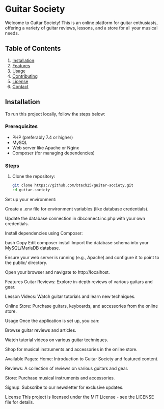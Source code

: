# Guitar Society

Welcome to Guitar Society! This is an online platform for guitar enthusiasts, offering a variety of guitar reviews, lessons, and a store for all your musical needs.

## Table of Contents
1. [Installation](#installation)
2. [Features](#features)
3. [Usage](#usage)
4. [Contributing](#contributing)
5. [License](#license)
6. [Contact](#contact)

## Installation

To run this project locally, follow the steps below:

### Prerequisites

- PHP (preferably 7.4 or higher)
- MySQL
- Web server like Apache or Nginx
- Composer (for managing dependencies)

### Steps

1. Clone the repository:

   ```bash
   git clone https://github.com/btach25/guitar-society.git
   cd guitar-society
Set up your environment:

Create a .env file for environment variables (like database credentials).

Update the database connection in dbconnect.inc.php with your own credentials.

Install dependencies using Composer:

bash
Copy
Edit
composer install
Import the database schema into your MySQL/MariaDB database.

Ensure your web server is running (e.g., Apache) and configure it to point to the public/ directory.

Open your browser and navigate to http://localhost.

Features
Guitar Reviews: Explore in-depth reviews of various guitars and gear.

Lesson Videos: Watch guitar tutorials and learn new techniques.

Online Store: Purchase guitars, keyboards, and accessories from the online store.

Usage
Once the application is set up, you can:

Browse guitar reviews and articles.

Watch tutorial videos on various guitar techniques.

Shop for musical instruments and accessories in the online store.

Available Pages:
Home: Introduction to Guitar Society and featured content.

Reviews: A collection of reviews on various guitars and gear.

Store: Purchase musical instruments and accessories.

Signup: Subscribe to our newsletter for exclusive updates.

License
This project is licensed under the MIT License - see the LICENSE file for details.

